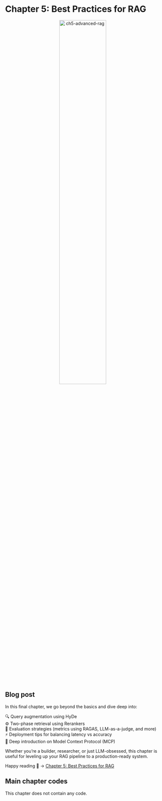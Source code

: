 # Chapter 5: Best Practices for RAG

<div align="center">
  <img src="https://github.com/user-attachments/assets/2e828cee-904c-4ed0-b3d2-033364df1a39" width="55%" alt="ch5-advanced-rag">
</div>

## Blog post 
In this final chapter, we go beyond the basics and dive deep into:

 🔍 Query augmentation using HyDe <br>
⚙️ Two-phase retrieval using Rerankers <br>
 🧪 Evaluation strategies (metrics using RAGAS, LLM-as-a-judge, and more) <br>
 ⚡ Deployment tips for balancing latency vs accuracy <br>
 🧩 Deep introduction on Model Context Protocol (MCP) <br>

Whether you’re a builder, researcher, or just LLM-obsessed, this chapter is useful for leveling up your RAG pipeline to a production-ready system.

Happy reading 🤗 -> [Chapter 5: Best Practices for RAG](https://medium.com/@marcharaoui/chapter-5-best-practices-for-rag-7770fce8ac81)

## Main chapter codes
This chapter does not contain any code.
